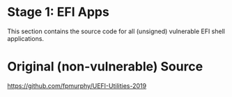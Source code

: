 # Stage 1: EFI Apps

This section contains the source code for all (unsigned) vulnerable EFI shell applications.

# Original (non-vulnerable) Source
https://github.com/fpmurphy/UEFI-Utilities-2019
